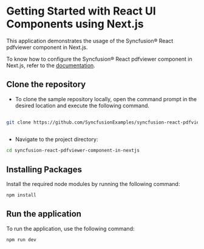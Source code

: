 # Getting Started with React UI Components using Next.js
 
This application demonstrates the usage of the Syncfusion&reg; React pdfviewer component in Next.js.
 
To know how to configure the Syncfusion&reg; React pdfviewer component in Next.js, refer to the [documentation](https://ej2.syncfusion.com/react/documentation/pdfviewer/nextjs-getting-started).
 
## Clone the repository
 
* To clone the sample repository locally, open the command prompt in the desired location and execute the following command.
 
```sh
 
git clone https://github.com/SyncfusionExamples/syncfusion-react-pdfviewer-component-in-nextjs
 
```
 
* Navigate to the project directory:
 
```sh
cd syncfusion-react-pdfviewer-component-in-nextjs
```
 
## Installing Packages
 
Install the required node modules by running the following command:
 
```sh
npm install
```
 
## Run the application
 
To run the application, use the following command:
 
```bash
npm run dev
```